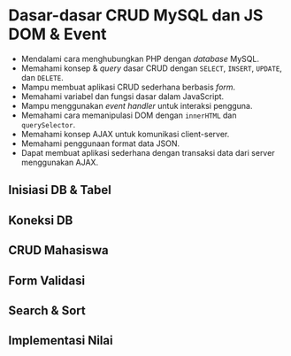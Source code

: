 
# Dasar-dasar CRUD MySQL dan JS DOM & Event
- Mendalami cara menghubungkan PHP dengan *database* MySQL.
- Memahami konsep & *query* dasar CRUD dengan `SELECT`, `INSERT`, `UPDATE`, dan `DELETE`.
- Mampu membuat aplikasi CRUD sederhana berbasis *form*.
- Memahami variabel dan fungsi dasar dalam JavaScript.
- Mampu menggunakan *event handler* untuk interaksi pengguna.
- Memahami cara memanipulasi DOM dengan `innerHTML` dan `querySelector`.
- Memahami konsep AJAX untuk komunikasi client-server.
- Memahami penggunaan format data JSON.
- Dapat membuat aplikasi sederhana dengan transaksi data dari server menggunakan AJAX.

## Inisiasi DB & Tabel

## Koneksi DB

## CRUD Mahasiswa

## Form Validasi

## Search & Sort

## Implementasi Nilai